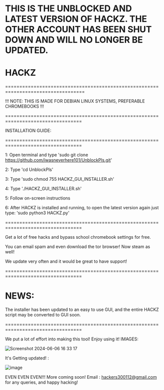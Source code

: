 
# THIS IS THE UNBLOCKED AND LATEST VERSION OF HACKZ. THE OTHER ACCOUNT HAS BEEN SHUT DOWN AND WILL NO LONGER BE UPDATED. 

# HACKZ
==================================================================================

!!! NOTE: THIS IS MADE FOR DEBIAN LINUX SYSTEMS, PREFERABLE CHROMEBOOKS !!!

=================================================================================

INSTALLATION GUIDE:

=================================================================================

1: Open terminal and type 'sudo git clone https://github.com/iwasneverhere101/UnblockPls.git'

2: Type 'cd UnblockPls'

3: Type 'sudo chmod 755 HACKZ_GUI_INSTALLER.sh'

4: Type './HACKZ_GUI_INSTALLER.sh'

5: Follow on-screen instructions

6: After HACKZ is installed and running, to open the latest version again just type: 'sudo python3 HACKZ.py'

=================================================================================

Get a lot of free hacks and bypass school chromebook settings for free.

You can email spam and even download the tor browser! Now steam as well!

We update very often and it would be great to have support! 

=================================================================================

# NEWS:

The installer has been updated to an easy to use GUI, and the entire HACKZ script may be converted to GUI soon.

=================================================================================

We put a lot of effort into making this tool! Enjoy using it! IMAGES:

![Screenshot 2024-06-06 16 33 17](https://github.com/AvexProducts/HACKZ/assets/169751050/3dcd5035-2661-4e17-b076-5af7b93a3dac)


It's Getting updated! : 

![image](https://github.com/user-attachments/assets/3898f2c5-a9e0-4af8-a4f3-751e43bfa4f6)



EVEN EVEN EVEN!!! More coming soon! Email : hackers300112@gmail.com for any queries, and happy hacking!
